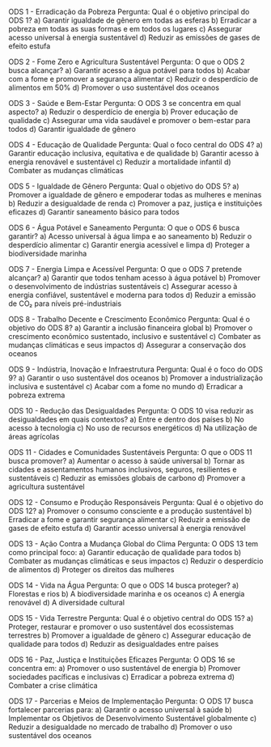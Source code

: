 ODS 1 - Erradicação da Pobreza
Pergunta: Qual é o objetivo principal do ODS 1?
a) Garantir igualdade de gênero em todas as esferas
b) Erradicar a pobreza em todas as suas formas e em todos os lugares
c) Assegurar acesso universal à energia sustentável
d) Reduzir as emissões de gases de efeito estufa

ODS 2 - Fome Zero e Agricultura Sustentável
Pergunta: O que o ODS 2 busca alcançar?
a) Garantir acesso a água potável para todos
b) Acabar com a fome e promover a segurança alimentar
c) Reduzir o desperdício de alimentos em 50%
d) Promover o uso sustentável dos oceanos

ODS 3 - Saúde e Bem-Estar
Pergunta: O ODS 3 se concentra em qual aspecto?
a) Reduzir o desperdício de energia
b) Prover educação de qualidade
c) Assegurar uma vida saudável e promover o bem-estar para todos
d) Garantir igualdade de gênero

ODS 4 - Educação de Qualidade
Pergunta: Qual o foco central do ODS 4?
a) Garantir educação inclusiva, equitativa e de qualidade
b) Garantir acesso à energia renovável e sustentável
c) Reduzir a mortalidade infantil
d) Combater as mudanças climáticas

ODS 5 - Igualdade de Gênero
Pergunta: Qual o objetivo do ODS 5?
a) Promover a igualdade de gênero e empoderar todas as mulheres e meninas
b) Reduzir a desigualdade de renda
c) Promover a paz, justiça e instituições eficazes
d) Garantir saneamento básico para todos

ODS 6 - Água Potável e Saneamento
Pergunta: O que o ODS 6 busca garantir?
a) Acesso universal à água limpa e ao saneamento
b) Reduzir o desperdício alimentar
c) Garantir energia acessível e limpa
d) Proteger a biodiversidade marinha

ODS 7 - Energia Limpa e Acessível
Pergunta: O que o ODS 7 pretende alcançar?
a) Garantir que todos tenham acesso à água potável
b) Promover o desenvolvimento de indústrias sustentáveis
c) Assegurar acesso à energia confiável, sustentável e moderna para todos
d) Reduzir a emissão de CO₂ para níveis pré-industriais

ODS 8 - Trabalho Decente e Crescimento Econômico
Pergunta: Qual é o objetivo do ODS 8?
a) Garantir a inclusão financeira global
b) Promover o crescimento econômico sustentado, inclusivo e sustentável
c) Combater as mudanças climáticas e seus impactos
d) Assegurar a conservação dos oceanos

ODS 9 - Indústria, Inovação e Infraestrutura
Pergunta: Qual é o foco do ODS 9?
a) Garantir o uso sustentável dos oceanos
b) Promover a industrialização inclusiva e sustentável
c) Acabar com a fome no mundo
d) Erradicar a pobreza extrema

ODS 10 - Redução das Desigualdades
Pergunta: O ODS 10 visa reduzir as desigualdades em quais contextos?
a) Entre e dentro dos países
b) No acesso à tecnologia
c) No uso de recursos energéticos
d) Na utilização de áreas agrícolas

ODS 11 - Cidades e Comunidades Sustentáveis
Pergunta: O que o ODS 11 busca promover?
a) Aumentar o acesso à saúde universal
b) Tornar as cidades e assentamentos humanos inclusivos, seguros, resilientes e sustentáveis
c) Reduzir as emissões globais de carbono
d) Promover a agricultura sustentável

ODS 12 - Consumo e Produção Responsáveis
Pergunta: Qual é o objetivo do ODS 12?
a) Promover o consumo consciente e a produção sustentável
b) Erradicar a fome e garantir segurança alimentar
c) Reduzir a emissão de gases de efeito estufa
d) Garantir acesso universal à energia renovável

ODS 13 - Ação Contra a Mudança Global do Clima
Pergunta: O ODS 13 tem como principal foco:
a) Garantir educação de qualidade para todos
b) Combater as mudanças climáticas e seus impactos
c) Reduzir o desperdício de alimentos
d) Proteger os direitos das mulheres

ODS 14 - Vida na Água
Pergunta: O que o ODS 14 busca proteger?
a) Florestas e rios
b) A biodiversidade marinha e os oceanos
c) A energia renovável
d) A diversidade cultural

ODS 15 - Vida Terrestre
Pergunta: Qual é o objetivo central do ODS 15?
a) Proteger, restaurar e promover o uso sustentável dos ecossistemas terrestres
b) Promover a igualdade de gênero
c) Assegurar educação de qualidade para todos
d) Reduzir as desigualdades entre países

ODS 16 - Paz, Justiça e Instituições Eficazes
Pergunta: O ODS 16 se concentra em:
a) Promover o uso sustentável de energia
b) Promover sociedades pacíficas e inclusivas
c) Erradicar a pobreza extrema
d) Combater a crise climática

ODS 17 - Parcerias e Meios de Implementação
Pergunta: O ODS 17 busca fortalecer parcerias para:
a) Garantir o acesso universal à saúde
b) Implementar os Objetivos de Desenvolvimento Sustentável globalmente
c) Reduzir a desigualdade no mercado de trabalho
d) Promover o uso sustentável dos oceanos

